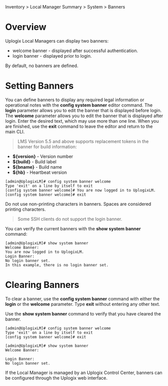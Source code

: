 <!-- 5.4 -->

<div class='ucc' />Inventory > Local Manager Summary > System > Banners</div>

# Overview

Uplogix Local Managers can display two banners:

* welcome banner - displayed after successful authentication.
* login banner - displayed prior to login.

By default, no banners are defined.

# Setting Banners

You can define banners to display any required legal information or operational notes with the **config system banner** editor command. The **login** parameter allows you to edit the banner that is displayed before login. The **welcome** parameter allows you to edit the banner that is displayed after login. Enter the desired text, which may use more than one line. When you are finished, use the **exit** command to leave the editor and return to the main CLI.

> LMS Version 5.5 and above supports replacement tokens in the banner for build information:

- **${version}** - Version number
- **${build}** - Build label
- **${bname}** - Build name
- **${hb}** - Heartbeat version



```
[admin@UplogixLM]# config system banner welcome
Type 'exit' on a line by itself to exit
[config system banner welcome]# You are now logged in to UplogixLM.
[config system banner welcome]# exit
```

<div class='warning' />Do not use non-printing characters in banners. Spaces are considered printing characters.</div>

> Some SSH clients do not support the login banner.

You can verify the current banners with the **show system banner** command:

```
[admin@UplogixLM]# show system banner
Welcome Banner:
You are now logged in to UplogixLM.
Login Banner:
No login banner set.
In this example, there is no login banner set.
```

# Clearing Banners

To clear a banner, use the **config system banner** command with either the **login** or the **welcome** parameter. Type **exit** without entering any other text.
 
Use the **show system banner** command to verify that you have cleared the banner.

```
[admin@UplogixLM]# config system banner welcome
Type 'exit' on a line by itself to exit
[config system banner welcome]# exit

[admin@UplogixLM]# show system banner
Welcome Banner:

Login Banner:
No login banner set.
```

If the Local Manager is managed by an Uplogix Control Center, banners can be configured through the Uplogix web interface.